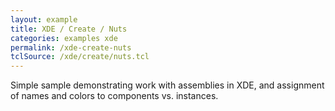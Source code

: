 ```yaml
---
layout: example
title: XDE / Create / Nuts
categories: examples xde
permalink: /xde-create-nuts
tclSource: /xde/create/nuts.tcl
---
```


Simple sample demonstrating work with assemblies in XDE, and assignment of names and colors to components vs. instances.
